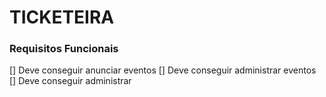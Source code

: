 # TICKETEIRA


### Requisitos Funcionais
[] Deve conseguir anunciar eventos
[] Deve conseguir administrar eventos
[] Deve conseguir administrar 